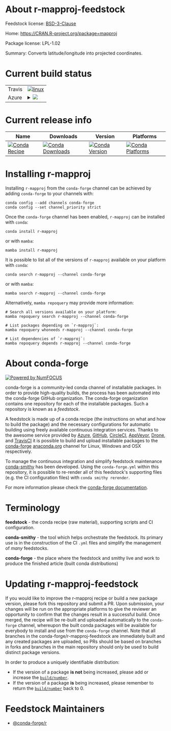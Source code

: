 About r-mapproj-feedstock
=========================

Feedstock license: [BSD-3-Clause](https://github.com/conda-forge/r-mapproj-feedstock/blob/main/LICENSE.txt)

Home: https://CRAN.R-project.org/package=mapproj

Package license: LPL-1.02

Summary: Converts latitude/longitude into projected coordinates.

Current build status
====================


<table><tr>
    <td>Travis</td>
    <td>
      <a href="https://app.travis-ci.com/conda-forge/r-mapproj-feedstock">
        <img alt="linux" src="https://img.shields.io/travis/com/conda-forge/r-mapproj-feedstock/main.svg?label=Linux">
      </a>
    </td>
  </tr>
    
  <tr>
    <td>Azure</td>
    <td>
      <details>
        <summary>
          <a href="https://dev.azure.com/conda-forge/feedstock-builds/_build/latest?definitionId=1330&branchName=main">
            <img src="https://dev.azure.com/conda-forge/feedstock-builds/_apis/build/status/r-mapproj-feedstock?branchName=main">
          </a>
        </summary>
        <table>
          <thead><tr><th>Variant</th><th>Status</th></tr></thead>
          <tbody><tr>
              <td>linux_64_r_base4.3</td>
              <td>
                <a href="https://dev.azure.com/conda-forge/feedstock-builds/_build/latest?definitionId=1330&branchName=main">
                  <img src="https://dev.azure.com/conda-forge/feedstock-builds/_apis/build/status/r-mapproj-feedstock?branchName=main&jobName=linux&configuration=linux%20linux_64_r_base4.3" alt="variant">
                </a>
              </td>
            </tr><tr>
              <td>linux_64_r_base4.4</td>
              <td>
                <a href="https://dev.azure.com/conda-forge/feedstock-builds/_build/latest?definitionId=1330&branchName=main">
                  <img src="https://dev.azure.com/conda-forge/feedstock-builds/_apis/build/status/r-mapproj-feedstock?branchName=main&jobName=linux&configuration=linux%20linux_64_r_base4.4" alt="variant">
                </a>
              </td>
            </tr><tr>
              <td>linux_aarch64_r_base4.3</td>
              <td>
                <a href="https://dev.azure.com/conda-forge/feedstock-builds/_build/latest?definitionId=1330&branchName=main">
                  <img src="https://dev.azure.com/conda-forge/feedstock-builds/_apis/build/status/r-mapproj-feedstock?branchName=main&jobName=linux&configuration=linux%20linux_aarch64_r_base4.3" alt="variant">
                </a>
              </td>
            </tr><tr>
              <td>linux_aarch64_r_base4.4</td>
              <td>
                <a href="https://dev.azure.com/conda-forge/feedstock-builds/_build/latest?definitionId=1330&branchName=main">
                  <img src="https://dev.azure.com/conda-forge/feedstock-builds/_apis/build/status/r-mapproj-feedstock?branchName=main&jobName=linux&configuration=linux%20linux_aarch64_r_base4.4" alt="variant">
                </a>
              </td>
            </tr><tr>
              <td>linux_ppc64le_r_base4.3</td>
              <td>
                <a href="https://dev.azure.com/conda-forge/feedstock-builds/_build/latest?definitionId=1330&branchName=main">
                  <img src="https://dev.azure.com/conda-forge/feedstock-builds/_apis/build/status/r-mapproj-feedstock?branchName=main&jobName=linux&configuration=linux%20linux_ppc64le_r_base4.3" alt="variant">
                </a>
              </td>
            </tr><tr>
              <td>linux_ppc64le_r_base4.4</td>
              <td>
                <a href="https://dev.azure.com/conda-forge/feedstock-builds/_build/latest?definitionId=1330&branchName=main">
                  <img src="https://dev.azure.com/conda-forge/feedstock-builds/_apis/build/status/r-mapproj-feedstock?branchName=main&jobName=linux&configuration=linux%20linux_ppc64le_r_base4.4" alt="variant">
                </a>
              </td>
            </tr><tr>
              <td>osx_64_r_base4.3</td>
              <td>
                <a href="https://dev.azure.com/conda-forge/feedstock-builds/_build/latest?definitionId=1330&branchName=main">
                  <img src="https://dev.azure.com/conda-forge/feedstock-builds/_apis/build/status/r-mapproj-feedstock?branchName=main&jobName=osx&configuration=osx%20osx_64_r_base4.3" alt="variant">
                </a>
              </td>
            </tr><tr>
              <td>osx_64_r_base4.4</td>
              <td>
                <a href="https://dev.azure.com/conda-forge/feedstock-builds/_build/latest?definitionId=1330&branchName=main">
                  <img src="https://dev.azure.com/conda-forge/feedstock-builds/_apis/build/status/r-mapproj-feedstock?branchName=main&jobName=osx&configuration=osx%20osx_64_r_base4.4" alt="variant">
                </a>
              </td>
            </tr><tr>
              <td>win_64_r_base4.3</td>
              <td>
                <a href="https://dev.azure.com/conda-forge/feedstock-builds/_build/latest?definitionId=1330&branchName=main">
                  <img src="https://dev.azure.com/conda-forge/feedstock-builds/_apis/build/status/r-mapproj-feedstock?branchName=main&jobName=win&configuration=win%20win_64_r_base4.3" alt="variant">
                </a>
              </td>
            </tr><tr>
              <td>win_64_r_base4.4</td>
              <td>
                <a href="https://dev.azure.com/conda-forge/feedstock-builds/_build/latest?definitionId=1330&branchName=main">
                  <img src="https://dev.azure.com/conda-forge/feedstock-builds/_apis/build/status/r-mapproj-feedstock?branchName=main&jobName=win&configuration=win%20win_64_r_base4.4" alt="variant">
                </a>
              </td>
            </tr>
          </tbody>
        </table>
      </details>
    </td>
  </tr>
</table>

Current release info
====================

| Name | Downloads | Version | Platforms |
| --- | --- | --- | --- |
| [![Conda Recipe](https://img.shields.io/badge/recipe-r--mapproj-green.svg)](https://anaconda.org/conda-forge/r-mapproj) | [![Conda Downloads](https://img.shields.io/conda/dn/conda-forge/r-mapproj.svg)](https://anaconda.org/conda-forge/r-mapproj) | [![Conda Version](https://img.shields.io/conda/vn/conda-forge/r-mapproj.svg)](https://anaconda.org/conda-forge/r-mapproj) | [![Conda Platforms](https://img.shields.io/conda/pn/conda-forge/r-mapproj.svg)](https://anaconda.org/conda-forge/r-mapproj) |

Installing r-mapproj
====================

Installing `r-mapproj` from the `conda-forge` channel can be achieved by adding `conda-forge` to your channels with:

```
conda config --add channels conda-forge
conda config --set channel_priority strict
```

Once the `conda-forge` channel has been enabled, `r-mapproj` can be installed with `conda`:

```
conda install r-mapproj
```

or with `mamba`:

```
mamba install r-mapproj
```

It is possible to list all of the versions of `r-mapproj` available on your platform with `conda`:

```
conda search r-mapproj --channel conda-forge
```

or with `mamba`:

```
mamba search r-mapproj --channel conda-forge
```

Alternatively, `mamba repoquery` may provide more information:

```
# Search all versions available on your platform:
mamba repoquery search r-mapproj --channel conda-forge

# List packages depending on `r-mapproj`:
mamba repoquery whoneeds r-mapproj --channel conda-forge

# List dependencies of `r-mapproj`:
mamba repoquery depends r-mapproj --channel conda-forge
```


About conda-forge
=================

[![Powered by
NumFOCUS](https://img.shields.io/badge/powered%20by-NumFOCUS-orange.svg?style=flat&colorA=E1523D&colorB=007D8A)](https://numfocus.org)

conda-forge is a community-led conda channel of installable packages.
In order to provide high-quality builds, the process has been automated into the
conda-forge GitHub organization. The conda-forge organization contains one repository
for each of the installable packages. Such a repository is known as a *feedstock*.

A feedstock is made up of a conda recipe (the instructions on what and how to build
the package) and the necessary configurations for automatic building using freely
available continuous integration services. Thanks to the awesome service provided by
[Azure](https://azure.microsoft.com/en-us/services/devops/), [GitHub](https://github.com/),
[CircleCI](https://circleci.com/), [AppVeyor](https://www.appveyor.com/),
[Drone](https://cloud.drone.io/welcome), and [TravisCI](https://travis-ci.com/)
it is possible to build and upload installable packages to the
[conda-forge](https://anaconda.org/conda-forge) [anaconda.org](https://anaconda.org/)
channel for Linux, Windows and OSX respectively.

To manage the continuous integration and simplify feedstock maintenance
[conda-smithy](https://github.com/conda-forge/conda-smithy) has been developed.
Using the ``conda-forge.yml`` within this repository, it is possible to re-render all of
this feedstock's supporting files (e.g. the CI configuration files) with ``conda smithy rerender``.

For more information please check the [conda-forge documentation](https://conda-forge.org/docs/).

Terminology
===========

**feedstock** - the conda recipe (raw material), supporting scripts and CI configuration.

**conda-smithy** - the tool which helps orchestrate the feedstock.
                   Its primary use is in the construction of the CI ``.yml`` files
                   and simplify the management of *many* feedstocks.

**conda-forge** - the place where the feedstock and smithy live and work to
                  produce the finished article (built conda distributions)


Updating r-mapproj-feedstock
============================

If you would like to improve the r-mapproj recipe or build a new
package version, please fork this repository and submit a PR. Upon submission,
your changes will be run on the appropriate platforms to give the reviewer an
opportunity to confirm that the changes result in a successful build. Once
merged, the recipe will be re-built and uploaded automatically to the
`conda-forge` channel, whereupon the built conda packages will be available for
everybody to install and use from the `conda-forge` channel.
Note that all branches in the conda-forge/r-mapproj-feedstock are
immediately built and any created packages are uploaded, so PRs should be based
on branches in forks and branches in the main repository should only be used to
build distinct package versions.

In order to produce a uniquely identifiable distribution:
 * If the version of a package **is not** being increased, please add or increase
   the [``build/number``](https://docs.conda.io/projects/conda-build/en/latest/resources/define-metadata.html#build-number-and-string).
 * If the version of a package **is** being increased, please remember to return
   the [``build/number``](https://docs.conda.io/projects/conda-build/en/latest/resources/define-metadata.html#build-number-and-string)
   back to 0.

Feedstock Maintainers
=====================

* [@conda-forge/r](https://github.com/conda-forge/r/)

